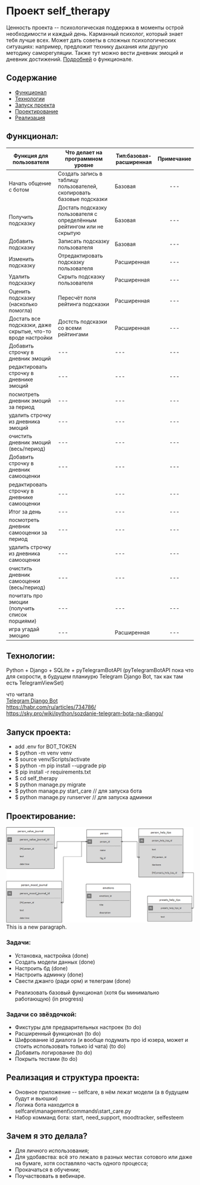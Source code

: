 # Проект self_therapy
Ценность проекта -- психологическая поддержка в моменты острой необходимости и каждый день.
Карманный психолог, который знает тебя лучше всех. Может дать советы в сложных психологических ситуациях: например, предложит технику дыхания или другую методику саморегуляции. Также тут можно вести дневник эмоций и дневник достижений.
[Подробней](#функционал) о функционале.

## Содержание
- [Функционал](#функционал)
- [Технологии](#технологии)
- [Запуск проекта](#запуск-проекта)
- [Проектирование](#проектирование)
- [Реализация](#реализация)

## Функционал:
|Функция для пользователя | Что делает на программном уровне | Тип:базовая-расширенная | Примечание |
| ------------- |---------------------|-----|:-----:|
|Начать общение с ботом | Создать запись в таблицу пользователей, скопировать базовые подсказки | Базовая | --- |
|Получить подсказку | Достать подсказку пользователя с определённым рейтингом или не скрытую| Базовая | --- |
|Добавить подсказку | Записать подсказку пользователя | Базовая | --- |
|Изменить подсказку | Отредактировать подсказку пользователя | Расширенная | --- |
|Удалить подсказку | Скрыть подсказку пользователя | Расширенная | --- |
|Оценить подсказку (насколько помогла) | Пересчёт поля рейтинга подсказки | Расширенная | --- |
|Достать все подсказки, даже скрытые, что-то вроде настройки | Достсть подсказки со всеми рейтингами | Расширенная | --- |
|Добавить строчку в дневник эмоций | ---  | --- | --- |
|редактировать строчку в дневнике эмоций | --- | --- | --- |
|посмотреть дневник эмоций за период | --- | --- | --- |
|удалить строчку из дневника эмоций | --- | --- | --- |
|очистить дневник эмоций (весь/период) | --- | --- | --- |
|Добавить строчку в дневник самооценки | ---  | --- | --- |
|редактировать строчку в дневнике самооценки | --- | --- | --- |
|Итог за день  | --- | --- | --- |
|посмотреть дневник самооценки за период | --- | --- | --- |
|удалить строчку из дневника самооценки | --- | --- | --- |
|очистить дневник самооценки (весь/период) | --- | --- | --- |
|почитать про эмоции (получить список порциями) | --- | --- | --- |
|игра угадай эмоцию | --- | Расширенная | --- |


## Технологии:
Python + Django + SQLite + pyTelegramBotAPI (pyTelegramBotAPI пока что для скорости, в будущем планиурю Telegram Django Bot, так как там есть TelegramViewSet)

что читала  
 [Telegram Django Bot](https://github.com/alexanderaleskin/telegram_django_bot_bridge)  
https://habr.com/ru/articles/734786/  
https://sky.pro/wiki/python/sozdanie-telegram-bota-na-django/  

## Запуск проекта:
- add .env for BOT_TOKEN
- $ python -m venv venv
- $ source venv/Scripts/activate
- $ python -m pip install --upgrade pip
- $ pip install -r requirements.txt
- $ cd self_therapy
- $ python manage.py migrate
- $ python manage.py start_care // для запуска бота
- $ python manage.py runserver  // для запуска админки 


## Проектирование:

![Схема БД](https://github.com/belyashnikovatn/self_therapy/blob/main/self_help_project_v2.png)  
This is a new paragraph.

### Задачи:
+ Установка, настройка (done) 
+ Создать модели данных (done)
+ Настроить бд (done)
+ Настроить админку (done)
+ Свести джанго (ради орм) и телеграм (done)
- Реализовать базовый функционал (хотя бы минимально работающую) (in progress)


### Задачи со звёздочкой:
- Фикстуры для предварительных настроек (to do)
- Расширенный функционал (to do)
- Шифрование id диалога (и вообще подумать про id юзера, может и стоить использовать только id чата)  (to do)
- Добавить логирование (to do)
- Покрыть тестами (to do)

## Реализация и структура проекта:
- Оновное приложение -- selfcare, в нём лежат модели (а в будущем будут и вьюшки)
- Логика бота находится в selfcare\management\commands\start_care.py
- Набор комманд бота: start, need_support, moodtracker, selfesteem


## Зачем я это делала? 
- Для личного использования;
- Для удобавства: всё это лежало в разных местах сотового или даже на бумаге, хотя составляло часть одного процесса;
- Прокачаться в обучении;
- Поучаствовать в вебинаре.
